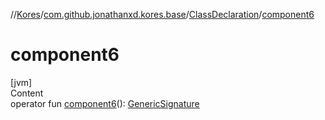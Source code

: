 //[Kores](../../index.md)/[com.github.jonathanxd.kores.base](../index.md)/[ClassDeclaration](index.md)/[component6](component6.md)



# component6  
[jvm]  
Content  
operator fun [component6](component6.md)(): [GenericSignature](../../com.github.jonathanxd.kores.generic/-generic-signature/index.md)  



